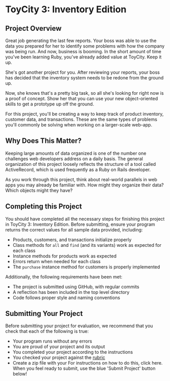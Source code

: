# ToyCity 3: Inventory Edition

## Project Overview

Great job generating the last few reports. Your boss was able to use the data you prepared for her to identify some problems with how the company was being run. And now, business is booming. In the short amount of time you've been learning Ruby, you've already added value at ToyCity. Keep it up.

She's got another project for you. After reviewing your reports, your boss has decided that the inventory system needs to be redone from the ground up.

Now, she knows that's a pretty big task, so all she's looking for right now is a proof of concept. Show her that you can use your new object-oriented skills to get a prototype up off the ground.

For this project, you'll be creating a way to keep track of product inventory, customer data, and transactions. These are the same types of problems you'll commonly be solving when working on a larger-scale web-app.

## Why Does This Matter?

Keeping large amounts of data organized is one of the number one challenges web developers address on a daily basis. The general organization of this project loosely reflects the structure of a tool called ActiveRecord, which is used frequently as a Ruby on Rails developer.

As you work through this project, think about real-world parallels in web apps you may already be familiar with. How might they organize their data? Which objects might they have?

## Completing this Project

You should have completed all the necessary steps for finishing this project in ToyCity 3: Inventory Edition. Before submitting, ensure your program returns the correct values for all sample data provided, including:

* Products, customers, and transactions initialize properly
* Class methods for `all` and `find` (and its variants) work as expected for each class
* Instance methods for products work as expected
* Errors return when needed for each class
* The `purchase` instance method for customers is properly implemented

Additionally, the following requirements have been met:

* The project is submitted using GitHub, with regular commits
* A reflection has been included in the top level directory
* Code follows proper style and naming conventions

## Submitting Your Project

Before submitting your project for evaluation, we recommend that you check that each of the following is true:

* Your program runs without any errors
* You are proud of your project and its output
* You completed your project according to the instructions
* You checked your project against the [rubric](https://docs.google.com/document/d/1-zsHE1lwX81sekgRiPNZeJpXDu7e-WnDQImHWBCThS4/pub)
* Create a zip file with your For instructions on how to do this, click here. When you feel ready to submit, use the blue 'Submit Project' button below!
